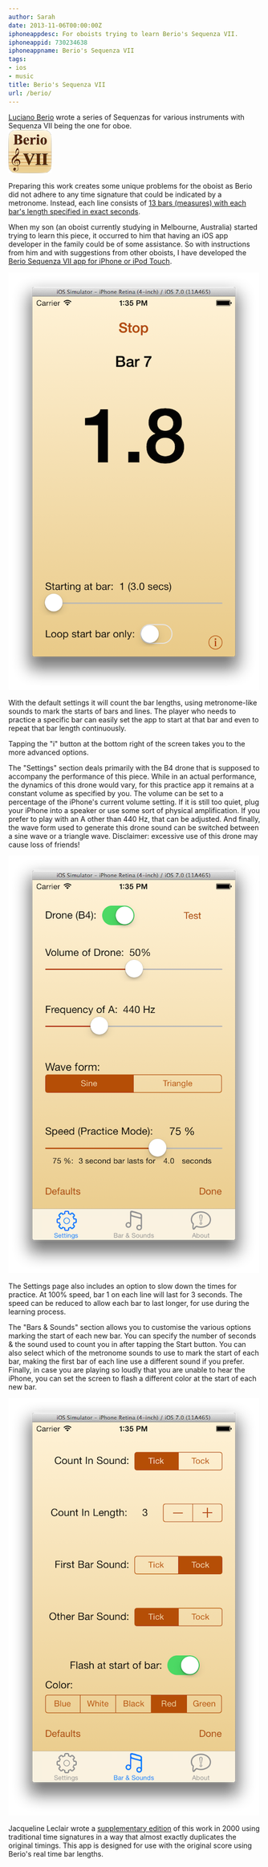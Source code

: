 ```yaml
---
author: Sarah
date: 2013-11-06T00:00:00Z
iphoneappdesc: For oboists trying to learn Berio's Sequenza VII.
iphoneappid: 730234638
iphoneappname: Berio's Sequenza VII
tags:
- ios
- music
title: Berio's Sequenza VII
url: /berio/
---
```


<a href="http://en.wikipedia.org/wiki/Luciano_Berio" target="_blank">Luciano
Berio</a> wrote a series of Sequenzas for various instruments with Sequenza VII
being the one for oboe.\
<img src="/images/Berio_icon.png" alt="Sequenza VII icon" width="86" height="86" />

Preparing this work creates some unique problems for the oboist as Berio did not
adhere to any time signature that could be indicated by a metronome. Instead,
each line consists of
<a href="http://www.nuoboe.com/berio/html/factsheet.html" target="_blank">13
bars (measures) with each bar's length specified in exact seconds</a>.

When my son (an oboist currently studying in Melbourne, Australia) started
trying to learn this piece, it occurred to him that having an iOS app developer
in the family could be of some assistance. So with instructions from him and
with suggestions from other oboists, I have developed the
<a href="https://itunes.apple.com/us/app/sequenza-vii/id730234638?mt=8&uo=4" target="_blank">Berio
Sequenza VII app for iPhone or iPod Touch</a>.

<img src="/images/Berio_2-500.png" alt="Berio's Sequenza VII" />

With the default settings it will count the bar lengths, using metronome-like
sounds to mark the starts of bars and lines. The player who needs to practice a
specific bar can easily set the app to start at that bar and even to repeat that
bar length continuously.

Tapping the "i" button at the bottom right of the screen takes you to the more
advanced options.

The "Settings" section deals primarily with the B4 drone that is supposed to
accompany the performance of this piece. While in an actual performance, the
dynamics of this drone would vary, for this practice app it remains at a
constant volume as specified by you. The volume can be set to a percentage of
the iPhone's current volume setting. If it is still too quiet, plug your iPhone
into a speaker or use some sort of physical amplification. If you prefer to play
with an A other than 440 Hz, that can be adjusted. And finally, the wave form
used to generate this drone sound can be switched between a sine wave or a
triangle wave. Disclaimer: excessive use of this drone may cause loss of
friends!

<img src="/images/Berio_3-500.png" alt="Settings" />

The Settings page also includes an option to slow down the times for practice.
At 100% speed, bar 1 on each line will last for 3 seconds. The speed can be
reduced to allow each bar to last longer, for use during the learning process.

The "Bars & Sounds" section allows you to customise the various options marking
the start of each new bar. You can specify the number of seconds & the sound
used to count you in after tapping the Start button. You can also select which
of the metronome sounds to use to mark the start of each bar, making the first
bar of each line use a different sound if you prefer. Finally, in case you are
playing so loudly that you are unable to hear the iPhone, you can set the screen
to flash a different color at the start of each new bar.

<img src="/images/Berio_4-500.png" alt="Bars & Sounds" />

Jacqueline Leclair wrote a
<a href="http://www.nuoboe.com/berio/index.html" target="_blank">supplementary
edition</a> of this work in 2000 using traditional time signatures in a way that
almost exactly duplicates the original timings. This app is designed for use
with the original score using Berio's real time bar lengths.
